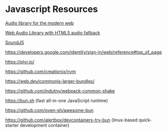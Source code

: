 # Javascript Resources

[Audio library for the modern web](https://github.com/goldfire/howler.js)

[Web Audio Library with HTML5 audio fallback](http://www.waudjs.com/)

[SoundJS](https://www.createjs.com/soundjs)

https://developers.google.com/identity/sign-in/web/reference#top_of_page

https://plyr.io/

https://github.com/creationix/nvm

https://web.dev/commonjs-larger-bundles/

https://github.com/indutny/webpack-common-shake

https://bun.sh (fast all-in-one JavaScript runtime)

https://github.com/oven-sh/awesome-bun

https://github.com/alertbox/devcontainers-try-bun (linux-based quick-starter development container)
